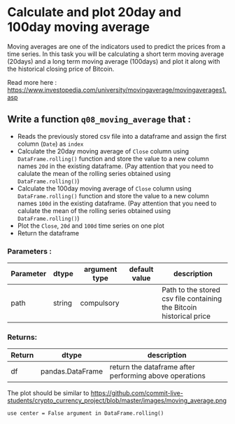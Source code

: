 # Calculate and plot 20day and 100day moving average

Moving averages are one of the indicators used to predict the prices from a time series. In this task you will be calculating a short term moving average (20days) and a long term moving average (100days) and plot it along with the historical closing price of Bitcoin.

Read more here : https://www.investopedia.com/university/movingaverage/movingaverages1.asp

## Write a function `q08_moving_average` that :
- Reads the previously stored csv file into a dataframe and assign the first column (`Date`) as `index`
- Calculate the 20day moving average of `Close` column using `DataFrame.rolling()` function and store the value to a new column names `20d` in the existing dataframe. (Pay attention that you need to calulate the mean of the rolling series obtained using `DataFrame.rolling()`)
- Calculate the 100day moving average of `Close` column using `DataFrame.rolling()` function and store the value to a new column names `100d` in the existing dataframe. (Pay attention that you need to calulate the mean of the rolling series obtained using `DataFrame.rolling()`)
- Plot the `Close`, `20d` and `100d` time series on one plot
- Return the dataframe

### Parameters :
| Parameter | dtype | argument type | default value | description |
| --- | --- | --- | --- | --- |
| path | string | compulsory |  | Path to the stored csv file containing the Bitcoin historical price|

### Returns:
| Return | dtype | description |
| --- | --- | --- |
| df | pandas.DataFrame | return the dataframe after performing above operations|
The plot should be similar to https://github.com/commit-live-students/crypto_currency_project/blob/master/images/moving_average.png

`use center = False argument in DataFrame.rolling()`
